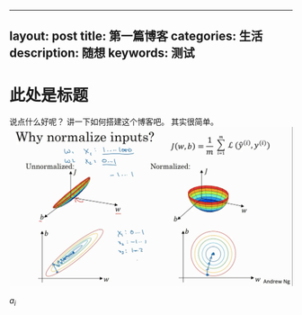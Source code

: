 <head>
    <script src="https://cdn.mathjax.org/mathjax/latest/MathJax.js?config=TeX-AMS-MML_HTMLorMML" type="text/javascript"></script>
    <script type="text/x-mathjax-config">
        MathJax.Hub.Config({
            tex2jax: {
            skipTags: ['script', 'noscript', 'style', 'textarea', 'pre'],
            inlineMath: [['$','$']]
            }
        });
    </script>
</head>

---
layout: post
title: 第一篇博客
categories: 生活
description: 随想
keywords: 测试
---

# 此处是标题
说点什么好呢？
讲一下如何搭建这个博客吧。
其实很简单。
![](/images/blog/image-20200208111327052.png)

$a_i$

